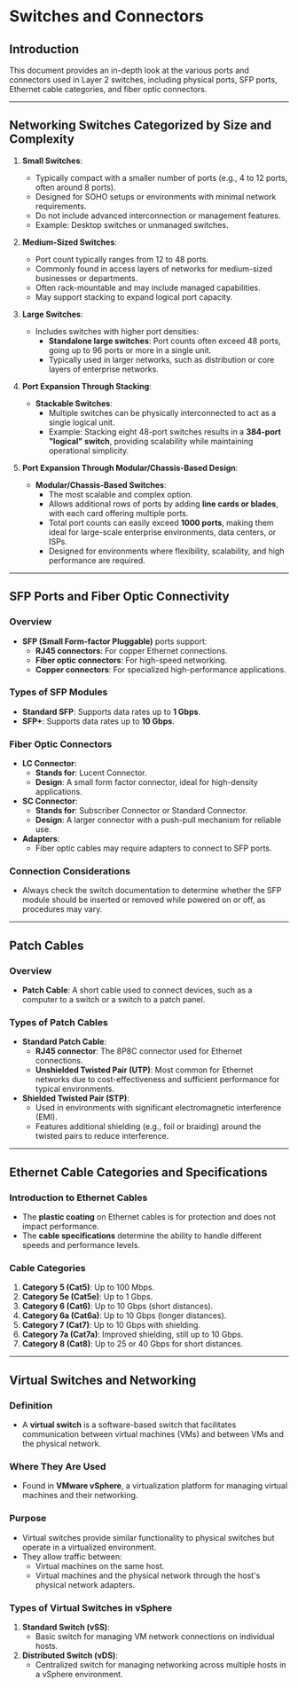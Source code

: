 # Switches and Connectors

## Introduction
This document provides an in-depth look at the various ports and connectors used in Layer 2 switches, including physical ports, SFP ports, Ethernet cable categories, and fiber optic connectors.

---

## Networking Switches Categorized by Size and Complexity

1. **Small Switches**:
   - Typically compact with a smaller number of ports (e.g., 4 to 12 ports, often around 8 ports).
   - Designed for SOHO setups or environments with minimal network requirements.
   - Do not include advanced interconnection or management features.
   - Example: Desktop switches or unmanaged switches.

2. **Medium-Sized Switches**:
   - Port count typically ranges from 12 to 48 ports.
   - Commonly found in access layers of networks for medium-sized businesses or departments.
   - Often rack-mountable and may include managed capabilities.
   - May support stacking to expand logical port capacity.

3. **Large Switches**:
   - Includes switches with higher port densities:
     - **Standalone large switches**: Port counts often exceed 48 ports, going up to 96 ports or more in a single unit.
     - Typically used in larger networks, such as distribution or core layers of enterprise networks.

4. **Port Expansion Through Stacking**:
   - **Stackable Switches**:
     - Multiple switches can be physically interconnected to act as a single logical unit.
     - Example: Stacking eight 48-port switches results in a **384-port "logical" switch**, providing scalability while maintaining operational simplicity.

5. **Port Expansion Through Modular/Chassis-Based Design**:
   - **Modular/Chassis-Based Switches**:
     - The most scalable and complex option.
     - Allows additional rows of ports by adding **line cards or blades**, with each card offering multiple ports.
     - Total port counts can easily exceed **1000 ports**, making them ideal for large-scale enterprise environments, data centers, or ISPs.
     - Designed for environments where flexibility, scalability, and high performance are required.

---

## SFP Ports and Fiber Optic Connectivity

### Overview
- **SFP (Small Form-factor Pluggable)** ports support:
  - **RJ45 connectors**: For copper Ethernet connections.
  - **Fiber optic connectors**: For high-speed networking.
  - **Copper connectors**: For specialized high-performance applications.

### Types of SFP Modules
- **Standard SFP**: Supports data rates up to **1 Gbps**.
- **SFP+**: Supports data rates up to **10 Gbps**.

### Fiber Optic Connectors
- **LC Connector**:
  - **Stands for**: Lucent Connector.
  - **Design**: A small form factor connector, ideal for high-density applications.
- **SC Connector**:
  - **Stands for**: Subscriber Connector or Standard Connector.
  - **Design**: A larger connector with a push-pull mechanism for reliable use.
- **Adapters**:
  - Fiber optic cables may require adapters to connect to SFP ports.

### Connection Considerations
- Always check the switch documentation to determine whether the SFP module should be inserted or removed while powered on or off, as procedures may vary.

---

## Patch Cables

### Overview
- **Patch Cable**: A short cable used to connect devices, such as a computer to a switch or a switch to a patch panel.

### Types of Patch Cables
- **Standard Patch Cable**:
  - **RJ45 connector**: The 8P8C connector used for Ethernet connections.
  - **Unshielded Twisted Pair (UTP)**: Most common for Ethernet networks due to cost-effectiveness and sufficient performance for typical environments.
- **Shielded Twisted Pair (STP)**:
  - Used in environments with significant electromagnetic interference (EMI).
  - Features additional shielding (e.g., foil or braiding) around the twisted pairs to reduce interference.

---

## Ethernet Cable Categories and Specifications

### Introduction to Ethernet Cables
- The **plastic coating** on Ethernet cables is for protection and does not impact performance.
- The **cable specifications** determine the ability to handle different speeds and performance levels.

### Cable Categories
1. **Category 5 (Cat5)**: Up to 100 Mbps.
2. **Category 5e (Cat5e)**: Up to 1 Gbps.
3. **Category 6 (Cat6)**: Up to 10 Gbps (short distances).
4. **Category 6a (Cat6a)**: Up to 10 Gbps (longer distances).
5. **Category 7 (Cat7)**: Up to 10 Gbps with shielding.
6. **Category 7a (Cat7a)**: Improved shielding, still up to 10 Gbps.
7. **Category 8 (Cat8)**: Up to 25 or 40 Gbps for short distances.

---

## Virtual Switches and Networking

### Definition
- A **virtual switch** is a software-based switch that facilitates communication between virtual machines (VMs) and between VMs and the physical network.

### Where They Are Used
- Found in **VMware vSphere**, a virtualization platform for managing virtual machines and their networking.

### Purpose
- Virtual switches provide similar functionality to physical switches but operate in a virtualized environment.
- They allow traffic between:
  - Virtual machines on the same host.
  - Virtual machines and the physical network through the host's physical network adapters.

### Types of Virtual Switches in vSphere
1. **Standard Switch (vSS)**:
   - Basic switch for managing VM network connections on individual hosts.
2. **Distributed Switch (vDS)**:
   - Centralized switch for managing networking across multiple hosts in a vSphere environment.
